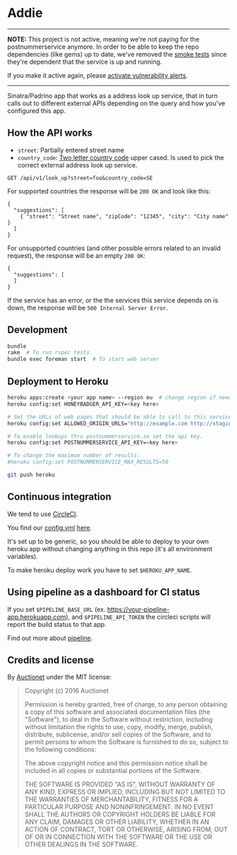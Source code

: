 # Addie

---

**NOTE:** This project is not active, meaning we're not paying for the postnummerservice anymore.
In order to be able to keep the repo dependencies (like gems) up to date, we've removed the
[smoke tests](script/smoke_test.sh) since they're dependent that the service is up and running.

If you make it active again, please [activate vulnerability alerts](https://github.com/barsoom/addie/settings).

---

Sinatra/Padrino app that works as a address look up service, that in turn calls out to different external APIs depending on the query and how you've configured this app.

## How the API works

- `street`: Partially entered street name
- `country_code`: [Two letter country code](https://en.wikipedia.org/wiki/ISO_3166-1_alpha-2) upper cased. Is used to pick the correct external address look up service.

```
GET /api/v1/look_up?street=foo&country_code=SE
```

For supported countries the response will be `200 OK` and look like this:

```
{
  "suggestions": [
    { "street": "Street name", "zipCode": "12345", "city": "City name" }
  ]
}
```

For unsupported countries (and other possible errors related to an invalid request), the response will be an empty `200 OK`:

```
{
  "suggestions": [
  ]
}
```

If the service has an error, or the the services this service depends on is down, the response will be `500 Internal Server Error`.

## Development

```bash
bundle
rake  # To run rspec tests
bundle exec foreman start  # To start web server
```

## Deployment to Heroku

```bash
heroku apps:create <your app name> --region eu  # change region if needed
heroku config:set HONEYBADGER_API_KEY=<key here>

# Set the URLs of web pages that should be able to call to this service using AJAX calls.
heroku config:set ALLOWED_ORIGIN_URLS="http://example.com http://staging.example.com"

# To enable lookups thru postnummerservice.se set the api key.
heroku config:set POSTNUMMERSERVICE_API_KEY=<key here>

# To change the maximum number of results:
#heroku config:set POSTNUMMERSERVICE_MAX_RESULTS=50

git push heroku
```

## Continuous integration

We tend to use [CircleCI](https://circleci.com/).

You find our [config.yml](https://circleci.com/docs/config-sample) [here](circle.yml).

It's set up to be generic, so you should be able to deploy to your own heroku app without changing anything in this repo (it's all environment variables).

To make heroku deploy work you have to set `$HEROKU_APP_NAME`.

## Using pipeline as a dashboard for CI status

If you set `$PIPELINE_BASE_URL` (ex. https://your-pipeline-app.herokuapp.com), and `$PIPELINE_API_TOKEN` the circleci scripts will report the build status to that app.

Find out more about [pipeline](https://github.com/barsoom/pipeline).

## Credits and license

By [Auctionet](http://dev.auctionet.com) under the MIT license:

>  Copyright (c) 2016 Auctionet
>
>  Permission is hereby granted, free of charge, to any person obtaining a copy
>  of this software and associated documentation files (the "Software"), to deal
>  in the Software without restriction, including without limitation the rights
>  to use, copy, modify, merge, publish, distribute, sublicense, and/or sell
>  copies of the Software, and to permit persons to whom the Software is
>  furnished to do so, subject to the following conditions:
>
>  The above copyright notice and this permission notice shall be included in
>  all copies or substantial portions of the Software.
>
>  THE SOFTWARE IS PROVIDED "AS IS", WITHOUT WARRANTY OF ANY KIND, EXPRESS OR
>  IMPLIED, INCLUDING BUT NOT LIMITED TO THE WARRANTIES OF MERCHANTABILITY,
>  FITNESS FOR A PARTICULAR PURPOSE AND NONINFRINGEMENT. IN NO EVENT SHALL THE
>  AUTHORS OR COPYRIGHT HOLDERS BE LIABLE FOR ANY CLAIM, DAMAGES OR OTHER
>  LIABILITY, WHETHER IN AN ACTION OF CONTRACT, TORT OR OTHERWISE, ARISING FROM,
>  OUT OF OR IN CONNECTION WITH THE SOFTWARE OR THE USE OR OTHER DEALINGS IN
>  THE SOFTWARE.
